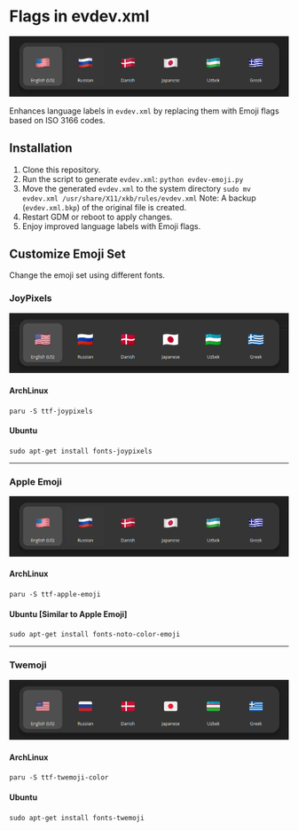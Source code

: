# Flags in evdev.xml

![](img/img-apple.png)

Enhances language labels in `evdev.xml` by replacing them with Emoji flags based on ISO 3166 codes.

## Installation
1. Clone this repository.
2. Run the script to generate `evdev.xml`: `python evdev-emoji.py`
3. Move the generated `evdev.xml` to the system directory `sudo mv evdev.xml /usr/share/X11/xkb/rules/evdev.xml`
   Note: A backup (`evdev.xml.bkp`) of the original file is created.
4. Restart GDM or reboot to apply changes.
5. Enjoy improved language labels with Emoji flags.

## Customize Emoji Set

Change the emoji set using different fonts.

### JoyPixels
![](img/img-joypixels.png)
#### ArchLinux
`paru -S ttf-joypixels`
#### Ubuntu
`sudo apt-get install fonts-joypixels`

---

### Apple Emoji
![](img/img-apple.png)
#### ArchLinux
`paru -S ttf-apple-emoji`
#### Ubuntu [Similar to Apple Emoji]
`sudo apt-get install fonts-noto-color-emoji`

---

### Twemoji
![](img/img-twemoji.png)
#### ArchLinux
`paru -S ttf-twemoji-color`
#### Ubuntu
`sudo apt-get install fonts-twemoji`